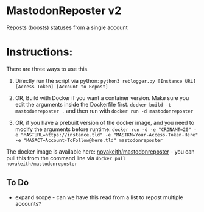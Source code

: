 # MastodonReposter v2
Reposts (boosts) statuses from a single account

# Instructions:
There are three ways to use this. 

1. Directly run the script via python:
`python3 reblogger.py [Instance URL] [Access Token] [Account to Repost]`

2. OR, Build with Docker if you want a container version. Make sure you edit the arguments inside the Dockerfile first.
`docker build -t mastodonreposter .`
and then run with
`docker run -d mastodonreposter`

3. OR, if you have a prebuilt version of the docker image, and you need to modify the arguments before runtime:
`docker run -d -e "CRONAMT=20" -e "MASTURL=https://instance.tld" -e "MASTKN=Your-Access-Token-Here" -e "MASACT=Account-ToFollow@here.tld" mastodonreposter`

The docker image is available here: [novakeith/mastodonreposter](https://hub.docker.com/r/novakeith/mastodonreposter) - you can pull this from the command line via
`docker pull novakeith/mastodonreposter`

## To Do
- expand scope - can we have this read from a list to repost multiple accounts?
